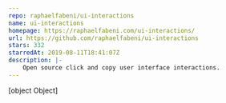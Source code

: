 ```yaml
---
repo: raphaelfabeni/ui-interactions
name: ui-interactions
homepage: https://raphaelfabeni.com/ui-interactions/
url: https://github.com/raphaelfabeni/ui-interactions
stars: 332
starredAt: 2019-08-11T18:41:07Z
description: |-
    Open source click and copy user interface interactions.
---
```


[object Object]
